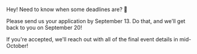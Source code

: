 Hey! Need to know when some deadlines are? 📅

Please send us your application by September 13. Do that, and we'll get back to you on September 20!

If you're accepted, we'll reach out with all of the final event details in mid-October!
